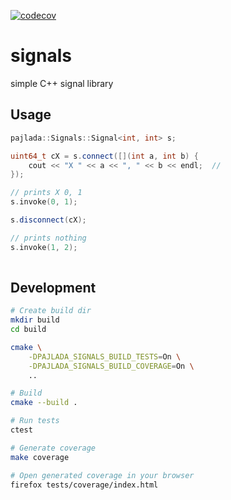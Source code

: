 [![codecov](https://codecov.io/gh/pajlada/signals/branch/master/graph/badge.svg)](https://codecov.io/gh/pajlada/signals)
# signals
simple C++ signal library

## Usage
```c++
pajlada::Signals::Signal<int, int> s;

uint64_t cX = s.connect([](int a, int b) {
    cout << "X " << a << ", " << b << endl;  //
});

// prints X 0, 1
s.invoke(0, 1);

s.disconnect(cX);

// prints nothing
s.invoke(1, 2);
    
```

## Development

```sh
# Create build dir
mkdir build
cd build

cmake \
    -DPAJLADA_SIGNALS_BUILD_TESTS=On \
    -DPAJLADA_SIGNALS_BUILD_COVERAGE=On \
    ..

# Build
cmake --build .

# Run tests
ctest

# Generate coverage
make coverage

# Open generated coverage in your browser
firefox tests/coverage/index.html
```
